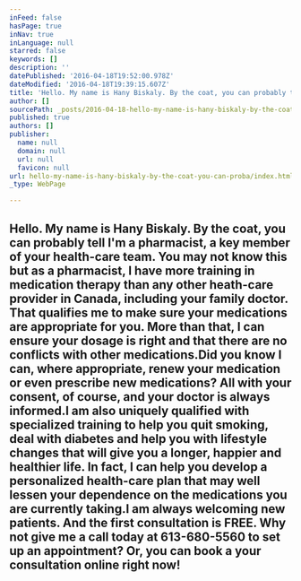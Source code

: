 ```yaml
---
inFeed: false
hasPage: true
inNav: true
inLanguage: null
starred: false
keywords: []
description: ''
datePublished: '2016-04-18T19:52:00.978Z'
dateModified: '2016-04-18T19:39:15.607Z'
title: 'Hello. My name is Hany Biskaly. By the coat, you can probably tell I’m a pharmacist, a key member of your health-care team. You may not know this but as a pharmacist, I have more training in medication therapy than any other heath-care provider in Canada, including your family doctor. That qualifies me to make sure your medications are appropriate for you. More than that, I can ensure your dosage is right and that there are no conflicts with other medications.Did you know I can, where appropriate, renew your medication or even prescribe new medications? All with your consent, of course, and your doctor is always informed.I am also uniquely qualified with specialized training to help you quit smoking, deal with diabetes and help you with lifestyle changes that will give you a longer, happier and healthier life. In fact, I can help you develop a personalized health-care plan that may well lessen your dependence on the medications you are currently taking.I am always welcoming new patients. And the first consultation is FREE. Why not give me a call today at 613-680-5560 to set up an appointment? Or, you can book a your consultation online right now!'
author: []
sourcePath: _posts/2016-04-18-hello-my-name-is-hany-biskaly-by-the-coat-you-can-proba.md
published: true
authors: []
publisher:
  name: null
  domain: null
  url: null
  favicon: null
url: hello-my-name-is-hany-biskaly-by-the-coat-you-can-proba/index.html
_type: WebPage

---
```

## Hello. My name is Hany Biskaly. By the coat, you can probably tell I'm a pharmacist, a key member of your health-care team. You may not know this but as a pharmacist, I have more training in medication therapy than any other heath-care provider in Canada, including your family doctor. That qualifies me to make sure your medications are appropriate for you. More than that, I can ensure your dosage is right and that there are no conflicts with other medications.Did you know I can, where appropriate, renew your medication or even prescribe new medications? All with your consent, of course, and your doctor is always informed.I am also uniquely qualified with specialized training to help you quit smoking, deal with diabetes and help you with lifestyle changes that will give you a longer, happier and healthier life. In fact, I can help you develop a personalized health-care plan that may well lessen your dependence on the medications you are currently taking.I am always welcoming new patients. And the first consultation is FREE. Why not give me a call today at 613-680-5560 to set up an appointment? Or, you can book a your consultation online right now!